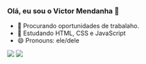 ### Olá, eu sou o Victor Mendanha 👋

- 🔭 Procurando oportunidades de trabalaho.
- 🌱 Estudando HTML, CSS e JavaScript
- 😄 Pronouns: ele/dele

<div>
  <img src="https://img.shields.io/badge/HTML5-E34F26?style=for-the-badge&logo=html5&logoColor=white">
  <img src="https://img.shields.io/badge/CSS3-1572B6?style=for-the-badge&logo=css3&logoColor=white">
</div>
<div>
  <a href="https://www.linkedin.com/in/victor-mendanha/>
  <img src="https://img.shields.io/badge/LinkedIn-0077B5?style=for-the-badge&logo=linkedin&logoColor=white">
</div>
